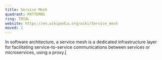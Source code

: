```yaml
---
title: Service Mesh
quadrant: PATTERNS
ring: TRIAL
website: https://en.wikipedia.org/wiki/Service_mesh
moved: 1
---
```


In software architecture, a service mesh is a dedicated infrastructure layer for facilitating service-to-service communications between services or microservices, using a proxy.[